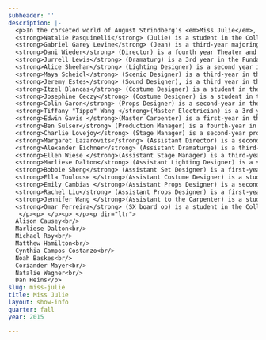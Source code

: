 ```yaml
---
subheader: ''
description: |-
  <p>In the corseted world of August Strindberg’s <em>Miss Julie</em>, directed by <strong>Daniele Wieder</strong>, Victorian morality governs the lives and affairs of all. Joined by a chorus, Julie struggles to cast aside the femininity imposed on her and her body. Sex may be the key to freedom, but corset strings are tough to break.</p><p>This performance will run approximately 70 minutes with no intermission.</p><p> </p><p> </p> <p dir="ltr">
  <strong>Natalie Pasquinelli</strong> (Julie) is a student in the College.</p><p dir="ltr">
  <strong>Gabriel Garey Levine</strong> (Jean) is a third-year majoring in Fundamentals and minoring in Computational Neuroscience. Previous UT/TAPS credits include <em>Suburbia</em> (Pony), <em>Love's Labor's Lost</em> (Dramaturge), <em>Cowboy Mouth</em> (Slim),<em> Endgame</em> (Dramaturge), <em>Godspell</em> (Herb), <em>Hamletmachine</em> (Ghost-Hamlet), Theater [24], and New Work Week. Gabriel serves as a member of UT Student Committee.</p> <p><strong>Michaela Voit</strong> (Kristine) is a third-year in the College majoring in English and Public Policy. She is thrilled to be acting in her sixth UT production; her past roles include <em>Cowboy Mouth </em>(Cavale), <em>Much Ado About Nothing</em> (Beatrice), and <em>A Midsummer Night's Dream</em> (Helena).</p> <p><strong>Julia Rose Camus</strong> (Mother) is a first-year in the College hoping to major in History and Law, Letters, and Society. Previous acting credits include <em>Les Misérables</em> (Courfeyrac), <em>The Mother</em> (The Mother), and <em>Sweeney Todd</em> (Judge Turpin/Mrs Ragg).</p><p><strong>Julia Hanson</strong> (Mother) is a student in the College.</p><p><strong>Sophie Hoyt</strong> (Mother) is a first-year in the College planning to major in Romance Language &amp; Literature. Previous acting credits include<em> Carousel </em>(Nettie), <em>Angels in America</em> (Harper), and <em>Born Yesterday</em> (Billie).</p> <p><strong>Ayelet Pinnolis</strong> (Mother) is a third year Sociology major in the College. This is her first UT production.</p><p> </p><p dir="ltr">
  <strong>Dani Wieder</strong> (Director) is a fourth year Theater and Performance Studies major and Gender and Sexuality Studies minor. Previous UT directing credits include <em>Cabaret</em> and <em>Barely There</em>. She has also participated in UT as a dramaturg, actor, and assistant set designer.</p><p dir="ltr">
  <strong>Jurrell Lewis</strong> (Dramaturg) is a 3rd year in the Fundamentals: Issues and Texts major. Prior to <em>Miss Julie</em> he has worked on <em>Macbeth</em> (Asst. Costuming),<em> Cabaret</em> (Bobby) and <em>Godspell</em>.</p><p dir="ltr">
  <strong>Alice Sheehan</strong> (Lighting Designer) is a second year in the college majoring in NELC. She has previously worked as lights on <em>Amadeus, Endgame, and Love's Labours Lost </em>and in other capacities on<em> This Is How It Goes, The Effect of Gamma Rays on Man in the Moon Marigolds, </em>and<em> Suburbia.</em></p><p dir="ltr">
  <strong>Maya Scheidl</strong> (Scenic Designer) is a third-year in the College majoring in Environmental Studies with a minor in Visual Arts. Previous theater experience in college include <em>Macbeth </em>(Props Designer) and <em>Amadeus </em>(Assistant Scenic Designer).</p><p dir="ltr">
  <strong>Jeremy Estes</strong> (Sound Designer), is a third year in the College majoring in Physics and Philosophy. Previous design credits in the UT Community consist of nothing, however Jeremy holds a deeply rooted and intimate relationship with the phenomena of sound, and works as a sound tech in the Logan Center Performance Hall in addition to being an independent music producer outside of the College.</p> <p dir="ltr">
  <strong>Itzel Blancas</strong> (Costume Designer) is a student in the College.</p><p dir="ltr">
  <strong>Josephine Geczy</strong> (Costume Designer) is a student in the College.</p><p dir="ltr">
  <strong>Colin Garon</strong> (Props Designer) is a second-year in the College planning to major in HIPSS and Public Policy. He has previously designed props for <em>Love's Labour's Lost, Endgame, and Amadeus.</em></p><p dir="ltr">
  <strong>Tiffany "Tippo" Wang </strong>(Master Electrician) is a 3rd year Psychology major in the College. Tippo is a member of UT/TAPS Tech Staff, serving as Master Carpenter.</p><p dir="ltr">
  <strong>Edwin Gavis </strong>(Master Carpenter) is a first-year in the College probably majoring in Political Science. This is his first UT show.</p><p dir="ltr">
  <strong>Ben Sulser</strong> (Production Manager) is a fourth-year in the College majoring in Evolutionary Biology and minoring in German. Previous credits include: Winter Workshops 2015 (SM), Winter Workshops 2014 (PM), <em>Hamletmachine</em> (SM), and <em>Hotel Nepenthe</em> (SM). Ben is also a member of TAPS Technical Staff, serving as the Assistant Production Manager the staff liaison to multiple productions.</p><p dir="ltr">
  <strong>Charlie Lovejoy</strong> (Stage Manager) is a second-year prospective English literature and TAPS double-major. In UT, Charlie has assistant stage managed<em> Amadeus</em> and <em>The Effect of Gamma Rays on Man-in-the-Moon Marigolds</em>, designed for Theatre[24], and stagehanded and assistant props designed for <em>Closer.</em> Charlie is currently serving as a member of Committee, and next quarter will be the floor manager of <em>By the Bog of Cats</em>. Before coming to college, Charlie was involved in various productions through community and school theatre, and has accumulated thirteen credits as a stage manager and over thirty as an assistant stage manager, props designer, and actor.</p><p dir="ltr">
  <strong>Margaret Lazarovits</strong> (Assistant Director) is a second-year in the College. A Physics major and TAPS minor, this is her second UT show. Last year, she was the AD for <em>Macbeth.</em> Previous theater experience includes acting in, stage managing, and/or assistant directing high school shows including <em>Little Shop of Horrors</em> and <em>The Crucible</em>.</p><p dir="ltr">
  <strong>Alexander Eichner</strong> (Assistant Dramaturge) is a third-year in the College majoring in Mathematics and HiPSS. He directed the UT/TAPS collaboration <em>House of Cards</em>, and acting credits include <em>Love's Labors Lost</em> (Holofernes),<em> Amadeus</em> (Orsini-Rosenberg), <em>Henry V</em> (Dauphin, Williams), <em>A Crackup at the Race Riots, Thrill Me</em> (Nathan), and <em>As You Like It </em>(Oliver).</p> <p dir="ltr">
  <strong>Ellen Wiese </strong>(Assistant Stage Manager) is a third-year in the College majoring in English and Public Policy. This is her first UT show.</p><p dir="ltr">
  <strong>Marliese Dalton</strong> (Assistant Lighting Designer) is a student in the College.</p><p dir="ltr">
  <strong>Bobbie Sheng</strong> (Assistant Set Designer) is a first-year in the College potentially majoring in Art History. This is her very first show with UT.</p><p dir="ltr">
  <strong>Ella Toulouse </strong>(Assistant Costume Designer) is a student in the College.</p><p dir="ltr">
  <strong>Emily Cambias </strong>(Assistant Props Designer) is a second-year majoring in History. She previously worked on Cowboy Mouth (Lighting Assistant) and Love's Labours Lost (Props Assistant). She had a fantastic time working on Miss Julie!</p><p dir="ltr">
  <strong>Rachel Liu</strong> (Assistant Props Designer) is a first-year undecided major in the College. Her previous theater experience includes Theater[24] and CUSA cultural show.</p><p dir="ltr">
  <strong>Jennifer Wang </strong>(Assistant to the Carpenter) is a student in the College.</p><p dir="ltr">
  <strong>Omar Ferreira</strong> (SX board op) is a student in the College.</p><p dir="ltr">
   </p><p> </p><p> </p><p dir="ltr">
  Alison Causey<br/>
  Marliese Dalton<br/>
  Michael Roy<br/>
  Matthew Hamilton<br/>
  Cynthia Campos Costanzo<br/>
  Noah Baskes<br/>
  Coriander Mayer<br/>
  Natalie Wagner<br/>
  Dan Heins</p>
slug: miss-julie
title: Miss Julie
layout: show-info
quarter: fall
year: 2015

---
```

